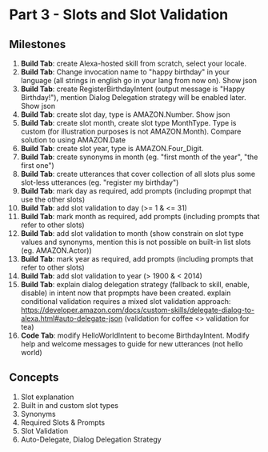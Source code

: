 # Part 3 - Slots and Slot Validation

## Milestones

1. **Build Tab**: create Alexa-hosted skill from scratch, select your locale. 
2. **Build Tab**: Change invocation name to "happy birthday" in your language (all strings in english go in your lang from now on). Show json
3. **Build Tab**: create RegisterBirthdayIntent (output message is "Happy Birthday!"), mention Dialog Delegation strategy will be enabled later. Show json
4. **Build Tab**: create slot day, type is AMAZON.Number. Show json
5. **Build Tab**: create slot month, create slot type MonthType. Type is custom (for illustration purposes is not AMAZON.Month). Compare solution to using AMAZON.Date
6. **Build Tab**: create slot year, type is AMAZON.Four_Digit.
7. **Build Tab**: create synonyms in month (eg. "first month of the year", "the first one")
8. **Build Tab**: create utterances that cover collection of all slots plus some slot-less utterances (eg. "register my birthday")
9. **Build Tab**: mark day as required, add prompts (including propmpt that use the other slots)
10. **Build Tab**: add slot validation to day (>= 1 & <= 31)
11. **Build Tab**: mark month as required, add prompts (including prompts that refer to other slots)
12. **Build Tab**: add slot validation to month (show constrain on slot type values and synonyms, mention this is not possible on built-in list slots (eg. AMAZON.Actor))
13. **Build Tab**: mark year as required, add prompts (including prompts that refer to other slots)
14. **Build Tab**: add slot validation to year (> 1900 & < 2014)
15. **Build Tab**: explain dialog delegation strategy (fallback to skill, enable, disable) in intent now that propmpts have been created. explain conditional validation requires a mixed slot validation approach: https://developer.amazon.com/docs/custom-skills/delegate-dialog-to-alexa.html#auto-delegate-json (validation for coffee <> validation for tea)
16. **Code Tab**: modify HelloWorldIntent to become BirthdayIntent. Modify help and welcome messages to guide for new utterances (not hello world)

## Concepts

1. Slot explanation
2. Built in and custom slot types
3. Synonyms
4. Required Slots & Prompts
5. Slot Validation
6. Auto-Delegate, Dialog Delegation Strategy